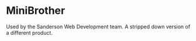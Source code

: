 # MiniBrother
Used by the Sanderson Web Development team. A stripped down version of a different product.
